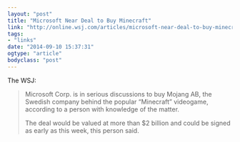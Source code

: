 ```yaml
---
layout: "post"
title: "Microsoft Near Deal to Buy Minecraft"
link: "http://online.wsj.com/articles/microsoft-near-deal-to-buy-minecraft-1410300213"
tags: 
- "links"
date: "2014-09-10 15:37:31"
ogtype: "article"
bodyclass: "post"
---
```


The WSJ:

> Microsoft Corp. is in serious discussions to buy Mojang AB, the Swedish company behind the popular “Minecraft” videogame, according to a person with knowledge of the matter.
> 
>  The deal would be valued at more than $2 billion and could be signed as early as this week, this person said.
